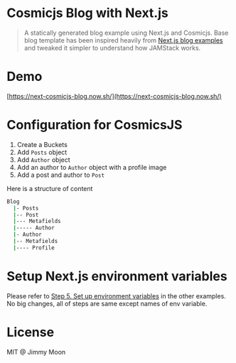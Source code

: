 # Cosmicjs Blog with Next.js

> A statically generated blog example using Next.js and Cosmicjs. Base blog template has been inspired heavily from [Next.js blog examples](https://github.com/zeit/next.js/tree/canary/examples/blog-starter) and tweaked it simpler to understand how JAMStack works.

# Demo
[https://next-cosmicjs-blog.now.sh/](https://next-cosmicjs-blog.now.sh/)

# Configuration for CosmicsJS

1. Create a Buckets
1. Add `Posts` object
1. Add `Author` object
1. Add an author to `Author` object with a profile image
1. Add a post and author to `Post`

Here is a structure of content

```sh
Blog
  |- Posts
  |-- Post
  |--- Metafields
  |----- Author
  |- Author
  |-- Metafields
  |---- Profile
```

# Setup Next.js environment variables

Please refer to [Step 5. Set up environment variables](https://github.com/zeit/next.js/tree/canary/examples/cms-takeshape#step-5-set-up-environment-variables) in the other examples. No big changes, all of steps are same except names of env variable.

# License

MIT @ Jimmy Moon